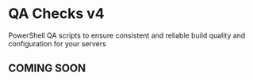 # QA Checks v4
PowerShell QA scripts to ensure consistent and reliable build quality and configuration for your servers

## COMING SOON

